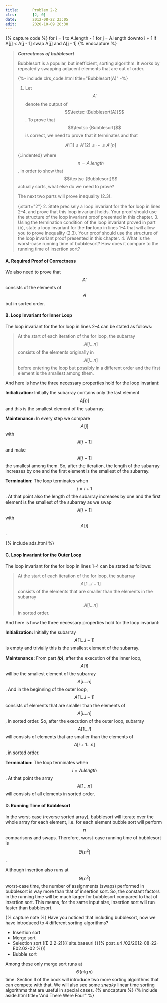 ```yaml
---
title:      Problem 2-2
clrs:       [2, 0]
date:       2012-08-22 23:05
edit:       2020-10-09 20:30
---
```


{% capture code %}
for i = 1 to A.length - 1
    for j = A.length downto i + 1
        if A[j] < A[j - 1]
            swap A[j] and A[j - 1]
{% endcapture %}

> ***Correctness of bubblesort***
>
> Bubblesort is a popular, but inefficient, sorting algorithm. It works by repeatedly swapping adjacent elements that are out of order.
>
> {%- include clrs_code.html title="Bubblesort(A)" -%}
>
> 1. Let $$A'$$ denote the output of $$\textsc {Bubblesort(A)}$$ . To prove that $$\textsc {Bubblesort}$$ is correct, we need to prove that it terminates and that
>
> $$A'[1] \leq A'[2] \leq \cdots \leq A'[n] \tag{2.3}$$
>
> {:.indented}
> where $$n = A.length$$. In order to show that $$\textsc {Bubblesort}$$ actually sorts, what else do we need to prove?
>
> The next two parts will prove inequality (2.3).
>
> {:start="2"}
> 2. State precisely a loop invariant for the **for** loop in lines 2–4, and prove that this loop invariant holds. Your proof should use the structure of the loop invariant proof presented in this chapter.
> 3. Using the termination condition of the loop invariant proved in part (b), state a loop invariant for the **for** loop in lines 1–4 that will allow you to prove inequality (2.3). Your proof should use the structure of the loop invariant proof presented in this chapter.
> 4. What is the worst-case running time of bubblesort? How does it compare to the running time of insertion sort?

#### A. Required Proof of Correctness

We also need to prove that $$A'$$ consists of the elements of $$A$$ but in sorted order.

#### B. Loop Invariant for Inner Loop

The loop invariant for the for loop in lines 2–4 can be stated as follows:

> At the start of each iteration of the for loop, the subarray $$A[j \ldots n]$$ consists of the elements originally in $$A[j \ldots n]$$ before entering the loop but possibly in a different order and the first element is the smallest among them.

And here is how the three necessary properties hold for the loop invariant:

**Initialization:** Initially the subarray contains only the last element $$A[n]$$ and this is the smallest element of the subarray.

**Maintenance:** In every step we compare $$A[j]$$ with $$A[j - 1]$$ and make $$A[j - 1]$$ the smallest among them. So, after the iteration, the length of the subarray increases by one and the first element is the smallest of the subarray.

**Termination:** The loop terminates when $$j = i + 1$$. At that point also the length of the subarray increases by one and the first element is the smallest of the subarray as we swap $$A[i + 1]$$ with $$A[i]$$.

{% include ads.html %}

#### C. Loop Invariant for the Outer Loop

The loop invariant for the for loop in lines 1–4 can be stated as follows:

> At the start of each iteration of the for loop, the subarray $$A[1 \ldots i - 1]$$ consists of the elements that are smaller than the elements in the subarray $$A[i \ldots n]$$ in sorted order.

And here is how the three necessary properties hold for the loop invariant:

**Initialization:** Initially the subarray $$A[1 \ldots i - 1]$$ is empty and trivially this is the smallest element of the subarray.

**Maintenance:** From part ***(b)***, after the execution of the inner loop, $$A[i]$$ will be the smallest element of the subarray $$A[i \ldots n]$$. And in the beginning of the outer loop, $$A[1 \ldots i - 1]$$ consists of elements that are smaller than the elements of $$A[i \ldots n]$$, in sorted order. So, after the execution of the outer loop, subarray $$A[1 \ldots i]$$ will consists of elements that are smaller than the elements of $$A[i + 1 \ldots n]$$, in sorted order.

**Termination:** The loop terminates when $$i = A.length$$. At that point the array $$A[1 \ldots n]$$ will consists of all elements in sorted order.

#### D. Running Time of Bubblesort

In the worst-case (reverse sorted array), bubblesort will iterate over the whole array for each element, i.e. for each element bubble sort will perform $$n$$ comparisons and swaps. Therefore, worst-case running time of bubblesort is $$\Theta(n^2)$$.

Although insertion also runs at $$\Theta(n^2)$$ worst-case time, the number of assignments (swaps) performed in bubblesort is way more than that of insertion sort. So, the constant factors in the running time will be much larger for bubblesort compared to that of insertion sort. This means, for the same input size, insertion sort will run faster than bubblesort.

{% capture note %}
Have you noticed that including bubblesort, now we have introduced to 4 different sorting algorithms?

* Insertion sort
* Merge sort
* Selection sort ([E 2.2-2]({{ site.baseurl }}{% post_url /02/2012-08-22-E02.02-02 %}))
* Bubble sort

Among these only merge sort runs at $$\Theta(n \lg n)$$ time. Section II of the book will introduce two more sorting algorithms that can compete with that. We will also see some *sneaky* linear time sorting algorithms that are useful in special cases.
{% endcapture %}
{% include aside.html title="And There Were Four" %}
